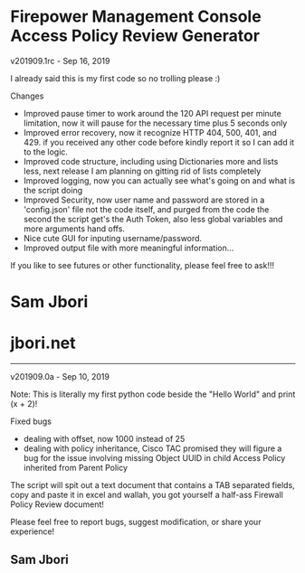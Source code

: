 # Firepower Management Console Access Policy Review Generator
v201909.1rc - Sep 16, 2019

I already said this is my first code so no trolling please :)

Changes
* Improved pause timer to work around the 120 API request per minute limitation, now it will pause for the necessary time plus 5 seconds only
* Improved error recovery, now it recognize HTTP 404, 500, 401, and 429. if you received any other code before kindly report it so I can add it to the logic.
* Improved code structure, including using Dictionaries more and lists less, next release I am planning on gitting rid of lists completely
* Improved logging, now you can actually see what's going on and what is the script doing
* Improved Security, now user name and password are stored in a 'config.json' file not the code itself, and purged from the code the second the script get's the Auth Token, also less global variables and more arguments hand offs.
* Nice cute GUI for inputing username/password.
* Improved output file with more meaningful information...


If you like to see futures or other functionality, please feel free to ask!!!


# Sam Jbori 
# jbori.net
----------------------------------------------------------------------------------------------------------------------------------------


v201909.0a - Sep 10, 2019

Note: This is literally my first python code beside the "Hello World" and print (x + 2)!



Fixed bugs
* dealing with offset, now 1000 instead of 25
* dealing with policy inheritance, Cisco TAC promised they will figure a bug for the issue involving missing Object UUID in child Access Policy inherited from Parent Policy

The script will spit out a text document that contains a TAB separated fields, copy and paste it in excel and wallah, you got yourself a half-ass Firewall Policy Review document!


Please feel free to report bugs, suggest modification, or share your experience!


Sam Jbori
-------------------------------------------------------------------------------------------------------------------------------
